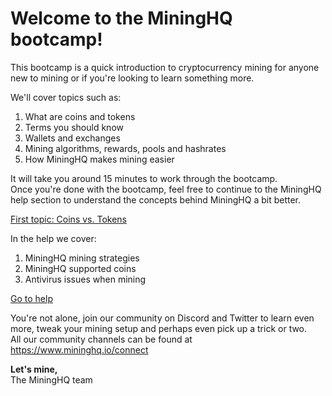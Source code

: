 # Welcome to the MiningHQ bootcamp!

This bootcamp is a quick introduction to cryptocurrency mining for anyone new to mining or if you're looking to learn something more.

We'll cover topics such as:

1. What are coins and tokens
2. Terms you should know
3. Wallets and exchanges
4. Mining algorithms, rewards, pools and hashrates
5. How MiningHQ makes mining easier

It will take you around 15 minutes to work through the bootcamp.<br />
Once you're done with the bootcamp, feel free to continue to the MiningHQ help section to understand the concepts behind MiningHQ a bit better.

<a href="/bootcamp/coins-vs-tokens" class="btn btn-info">First topic: Coins vs. Tokens <i class="fa fa-fw fa-chevron-right"></i></a>

In the help we cover:

1. MiningHQ mining strategies
2. MiningHQ supported coins
3. Antivirus issues when mining

<a href="/help/index" class="btn btn-info">Go to help <i class="fa fa-fw fa-chevron-right"></i></a>

You're not alone, join our community on Discord and Twitter to learn even more, tweak your mining setup and perhaps even pick up a trick or two.<br />
All our community channels can be found at <a target="_blank" class="text-primary" href="https://www.mininghq.io/connect">https://www.mininghq.io/connect  <i class="fa fa-fw fa-external-link"></i></a>

**Let's mine,**<br />
The MiningHQ team
